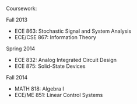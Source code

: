 Coursework:

Fall 2013
* ECE 863: Stochastic Signal and System Analysis
* ECE/CSE 867: Information Theory

Spring 2014
* ECE 832: Analog Integrated Circuit Design
* ECE 875: Solid-State Devices

Fall 2014
* MATH 818: Algebra I
* ECE/ME 851: Linear Control Systems

